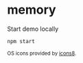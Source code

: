 # memory

Start demo locally

    npm start

<sub>OS icons provided by <a href="https://icons8.com/">icons8</a>.</sub>
